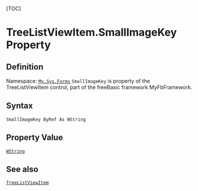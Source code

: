 [TOC]
# TreeListViewItem.SmallImageKey Property

## Definition
Namespace: [`My.Sys.Forms`](My.Sys.Forms.md)
`SmallImageKey` is property of the TreeListViewItem control, part of the freeBasic framework MyFbFramework.
## Syntax
```freeBasic
SmallImageKey ByRef As WString
```
## Property Value
[`WString`]("https://www.freebasic.net/wiki/KeyPgWString")
## See also
[`TreeListViewItem`](TreeListViewItem.md)
